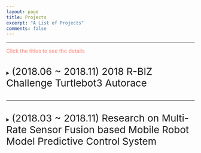 ```yaml
---
layout: page
title: Projects
excerpt: "A List of Projects"
comments: false
---
```


---

<span style="color:Salmon"> Click the titles to see the details </span>

<br>

<details>
  <summary> <span style="font-size: 26px"> (2018.06 ~ 2018.11) 2018 R-BIZ Challenge Turtlebot3 Autorace </span> </summary>
  <div markdown="1">
 *This project was conducted at <span style="color:#3399ff">Cyber Physical System Control Lab in Kyungpook National University</span> : [Link](http://control.knu.ac.kr/)*
    </div>  
<br>
<p style="font-size:1rem;font-weight:400" onContextMenu="return false;" onselectstart="return false" ondragstart="return false">
　Research on Unmanned Aerial Vehicles has been actively conducted in recent years. In particular, the UAV to explore an unknown, GNSS-denied environment is required, but the self-localization method, such as Visual Inertial Odometry, is mandatory to operate it. Considering the payload and the operating time of the UAV, lightweight and low-power consuming cameras and IMU are preferred, and even Object Detection and 3D Mapping can be obtained using a RGB-D camera. In this work, we developed a 3D Mapping system including object positions in an unknown and GNSS-denied environment for the UAV with a RGB-D camera. The system is demonstrated in Gazebo simulator, and the quantitative and qualitative results are obtained.</p>

<br>

  <div markdown="1">
***Keywords***: Autonomous Vehicle, Visual servoing, Multi-Channel LiDAR , Sensor Fusion
  </div>

<p align="center">
<iframe width="560" height="315" src="https://www.youtube.com/embed/j8nnk5R37XU" title="YouTube video player" frameborder="0" allow="accelerometer; autoplay; clipboard-write; encrypted-media; gyroscope; picture-in-picture" allowfullscreen></iframe>
</p>
      
</details>
    
<br>

---


<br>

<details>
  <summary> <span style="font-size: 26px"> (2018.03 ~ 2018.11) Research on Multi-Rate Sensor Fusion based Mobile Robot Model Predictive Control System </span> </summary>
  <div markdown="1">
*This project was conducted at <span style="color:#3399ff">Cyber Physical System Control Lab in Kyungpook National University</span> : [Link](http://control.knu.ac.kr/) *    </div>  
<br>
<p style="font-size:1rem;font-weight:400" onContextMenu="return false;" onselectstart="return false" ondragstart="return false">
　Research on Unmanned Aerial Vehicles has been actively conducted in recent years. In particular, the UAV to explore an unknown, GNSS-denied environment is required, but the self-localization method, such as Visual Inertial Odometry, is mandatory to operate it. Considering the payload and the operating time of the UAV, lightweight and low-power consuming cameras and IMU are preferred, and even Object Detection and 3D Mapping can be obtained using a RGB-D camera. In this work, we developed a 3D Mapping system including object positions in an unknown and GNSS-denied environment for the UAV with a RGB-D camera. The system is demonstrated in Gazebo simulator, and the quantitative and qualitative results are obtained.</p>

<br>

  <div markdown="1">
***Keywords***: Autonomous Vehicle, Visual servoing, Multi-Channel LiDAR , Sensor Fusion
  </div>

<p align="center">
<iframe width="560" height="315" src="https://www.youtube.com/embed/j8nnk5R37XU" title="YouTube video player" frameborder="0" allow="accelerometer; autoplay; clipboard-write; encrypted-media; gyroscope; picture-in-picture" allowfullscreen></iframe>
</p>
      
</details>
    
<br>
